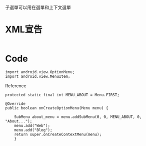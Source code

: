 子選單可以用在選單和上下文選單

# XML宣告 #

```

```


# Code #

```
import android.view.OptionMenu;
import android.view.MenuItem;
```

Reference
```
protected static final int MENU_ABOUT = Menu.FIRST;

@Override
public boolean onCreateOptionMenu(Menu menu) {
    
    SubMenu about_menu = menu.addSubMenu(0, 0, MENU_ABOUT, 0, "About...");
    menu.add("Web");
    menu.add("Blog");
    return super.onCreateContextMenu(menu);
    }
```
